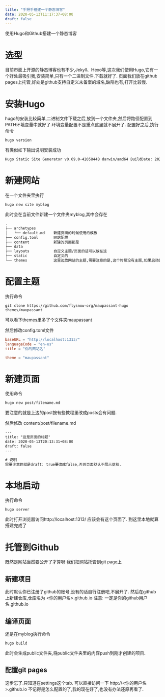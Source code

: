 ```yaml
---
title: "手把手搭建一个静态博客"
date: 2020-05-13T11:17:37+08:00
draft: false
---
```


使用Hugo和Github搭建一个静态博客
<!--more-->

# 选型
目前市面上开源的静态博客也有不少,Jekyll、Hexo等,这次我们使用Hugo,它有一个好处最吸引我,安装简单,只有一个二进制文件,下载就好了.
页面我们放在github pages上托管,好处是github支持自定义未备案的域名,缺陷也有,打开比较慢.

# 安装Hugo
hugo的安装比较简单,二进制文件下载之后,放到一个文件夹,然后将路径配置到PATH环境变量中就好了.环境变量配置不是重点这里就不展开了.
配置好之后,执行命令
``` shell
hugo version
```
有类似如下输出说明安装成功
``` txt
Hugo Static Site Generator v0.69.0-4205844B darwin/amd64 BuildDate: 2020-04-10T09:10:40Z
```

# 新建网站
在一个文件夹里执行
``` shell
hugo new site myblog
```
此时会在当前文件新建一个文件夹myblog,其中会存在
``` txt
.
├── archetypes
│   └── default.md    新建页面的时候使用的模板
├── config.toml       网站配置
├── content           新建的页面都是
├── data
├── layouts           自定义主题/页面的话可以放在这
├── static            自定义的
└── themes            这里边放网站的主题,需要注意的是,这个时候没有主题,如果启动的话主页是个空白页面
```

# 配置主题
执行命令
``` shell
git clone https://github.com/flysnow-org/maupassant-hugo themes/maupassant
```

可以看下themes里多了个文件夹maupassant

然后修改config.toml文件
``` toml
baseURL = "http://localhost:1313/"
languageCode = "en-us"
title = "你的网站名"

theme = "maupassant"
```

# 新建页面
使用命令
``` shell
hugo new post/filename.md
```

要注意的就是上边的post按有些教程里改成posts会有问题.

然后修改 content/post/filename.md
``` txt
---
title: "这是页面的标题"
date: 2020-05-13T20:13:31+08:00
draft: false
---

# 说明
需要注意的就是draft: true要改成false,否则页面默认不展示草稿.
```

# 本地启动
执行命令
```
hugo server
```
此时打开浏览器访问http://localhost:1313/ 应该会有这个页面了.
到这里本地就算搭建完成了


# 托管到Github
既然是网站当然要公开了才算呀
我们把网站托管到git page上

## 新建项目
此时默认你已注册了github的账号,没有的话自行注册吧,不展开了.
然后在github上新建仓库,仓库名为 <你的用户名>.github.io 注意: 一定是你的github用户名.github.io

## 编译页面
还是在myblog执行命令
``` shell
hugo build
```
此时会生成public文件夹,将public文件夹里的内容push到刚才创建的项目.

## 配置git pages
这步忘了.只知道在settings这个tab.
可以直接访问一下  http://<你的用户名>.github.io  不记得是怎么配置的了,我的现在好了,也没有办法还原再看了.